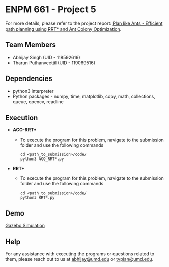 # ENPM 661 - Project 5

For more details, please refer to the project report: [Plan like Ants - Efficient path planning using RRT*
and Ant Colony Optimization](./report.pdf).

## Team Members
* Abhijay Singh (UID - 118592619)
* Tharun Puthanveettil (UID - 119069516)

## Dependencies

* python3 interpreter
* Python packages - numpy, time, matplotlib, copy, math, collections, queue, opencv, readline

## Execution

* **ACO-RRT\*** 
    
    - To execute the program for this problem, navigate to the submission folder and use the following commands
        ```
        cd <path_to_submission>/code/
        python3 ACO_RRT*.py
        ```

* **RRT\*** 
    - To execute the program for this problem, navigate to the submission folder and use the following commands
        ```
        cd <path_to_submission>/code/
        python3 RRT*.py
        ```

## Demo
[Gazebo Simulation](https://github.com/tvpian/ACO-RRT-Star/assets/41953267/0e1b2b2b-8662-4029-b523-8698b820a244)


## Help
For any assistance with executing the programs or questions related to them, please reach out to us at abhijay@umd.edu or tvpian@umd.edu.
